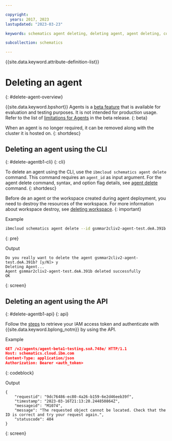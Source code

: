 ```yaml
---

copyright:
  years: 2017, 2023
lastupdated: "2023-03-23"

keywords: schematics agent deleting, deleting agent, agent deleting, command-line, api, ui

subcollection: schematics

---
```


{{site.data.keyword.attribute-definition-list}}

# Deleting an agent
{: #delete-agent-overview}

{{site.data.keyword.bpshort}} Agents is a [beta feature](/docs/schematics?topic=schematics-agent-beta-limitations) that is available for evaluation and testing purposes. It is not intended for production usage. Refer to the list of [limitations for Agents](/docs/schematics?topic=schematics-agent-beta-limitations#sc-agent-beta-limitation) in the beta release.
{: beta}

When an agent is no longer required, it can be removed along with the cluster it is hosted on. 
{: shortdesc}

## Deleting an agent using the CLI
{: #delete-agentb1-cli}
{: cli}

To delete an agent using the CLI, use the `ibmcloud schematics agent delete` command. This command requires an `agent_id` as input argument. For the agent delete command, syntax, and option flag details, see [agent delete](/docs/schematics?topic=schematics-schematics-cli-reference&interface=cli#schematics-agent-delete) command.
{: shortdesc}

Before de an agent or the workspace created during agent deployment, you need to destroy the resources of the workspace. For more information about workspace destroy, see [deleting workspace](/docs/schematics?topic=schematics-workspace-setup#del-workspace).
{: important}

Example

```sh
ibmcloud schematics agent delete --id gsmmar2cliv2-agent-test.deA.391b 
```
{: pre}

Output

```text
Do you really want to delete the agent gsmmar2cliv2-agent-test.deA.391b? [y/N]> y
Deleting Agent...
Agent gsmmar2cliv2-agent-test.deA.391b deleted successfully
OK
```
{: screen}

## Deleting an agent using the API
{: #delete-agentb1-api}
{: api}

Follow the [steps](/docs/schematics?topic=schematics-setup-api#cs_api) to retrieve your IAM access token and authenticate with {{site.data.keyword.bplong_notm}} by using the API. 

Example

```json
GET /v2/agents/agent-beta1-testing.soA.748e/ HTTP/1.1
Host: schematics.cloud.ibm.com
Content-Type: application/json
Authorization: Bearer <auth_token>

```
{: codeblock}

Output

```text
{
    "requestid": "9dc76486-ec80-4a26-b159-6e2d46eeb39f",
    "timestamp": "2023-03-16T21:13:20.244850864Z",
    "messageid": "M1074",
    "message": "The requested object cannot be located. Check that the ID is correct and try your request again.",
    "statuscode": 404
}
```
{: screen}

